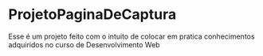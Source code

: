 # ProjetoPaginaDeCaptura
Esse é um projeto feito com o intuito de colocar em pratica conhecimentos adquiridos no curso de Desenvolvimento Web  
